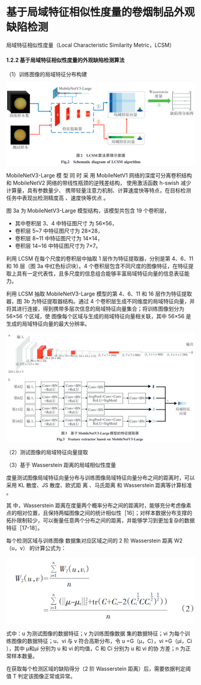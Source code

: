 # 基于局域特征相似性度量的卷烟制品外观缺陷检测

局域特征相似性度量（Local Characteristic Similarity Metric，LCSM）



#### 1.2.2 基于局域特征相似性度量的外观缺陷检测算法

（1）训练图像的局域特征分布构建

![1722565237690](assets/1722565237690.png)

MobileNetV3-Large 模 型 同 时 采 用 MobileNetV1 网络的深度可分离卷积结构和 MobileNetV2 网络的带线性瓶颈的逆残差结构， 使用激活函数 h-swish 减少计算量，具有参数量少、 携带轻量注意力机制、计算速度快等特点，在目标检测任务中表现出检测精度高 、速度快等优点 。

图 3a 为 MobileNetV3-Large 模型结构，该模型共包含 19 个卷积层，

- 其中卷积层 3、4 中特征图尺寸 为 56×56，
- 卷积层 5~7 中特征图尺寸为 28×28，
- 卷积层 8~11 中特征图尺寸为 14×14，
- 卷积层 14~16 中特征图尺寸为 7×7。

利用 LCSM 在每个尺度的卷积层中抽取 1 层作为特征提取器，分别是第 4、6、11 和 16 层（图 3a 中红色标识块）。4 个卷积层包含不同尺度的图像特征，在特征提取上具有一定代表性，且多尺度的信息组合能够丰富局域特征向量的信息表征能力。

利用 LCSM 抽取 MobileNetV3-Large 模型的第 4、6、11 和 16 层作为特征提取器，图 3b 为特征提取器结构。通过 4 个卷积层生成不同维度的局域特征向量，并将其进行连接，得到携带多层次信息的局域特征向量集合；将训练图像划分为 56×56 个区域，使 图像每个区域与生成的局域特征向量相关联，其中 56×56 是生成的局域特征向量的最大分辨率。

![1722565577335](assets/1722565577335.png)

（2）测试图像的局域特征向量提取

（3）基于 Wasserstein 距离的局域相似性度量

度量测试图像局域特征向量分布与训练图像局域特征向量分布之间的距离时，可以采用 KL 散度、JS 散度、欧式距 离 、马氏距离 和 Wasserstein 距离等计算标准 。 

其 中，Wasserstein 距离在度量两个概率分布之间的距离时，能够充分考虑像素点的相对位置，且保持两幅图像之间的统计相似性［16］；对样本数据分布支撑的拓扑限制较少，可以衡量任意两个分布之间的距离，并能够学习到更加复杂的数据特征［17-18］。

每个检测区域与训练图像 数据集对应区域之间的 2 阶 Wasserstein 距离 W2 （u，v） 的计算公式为：

![1722579198758](assets/1722579198758.png)

式中：u 为测试图像的数据特征；v 为训练图像数据 集的数据特征；vi 为每个训练图像的数据特征；u、vi 与 v 符合高斯分布，令 u =G（μ，C），vi =G（μi，Ci ），其中 μ和μi 分别为 u 和 vi 的均值，C 和 Ci 分别为 u 和 vi 的协 方差；n 为正常样本数量。

在获取每个检测区域的缺陷得分（2 阶 Wasserstein 距离）后，需要依据判定阈值 T 判定该图像正常或异常。